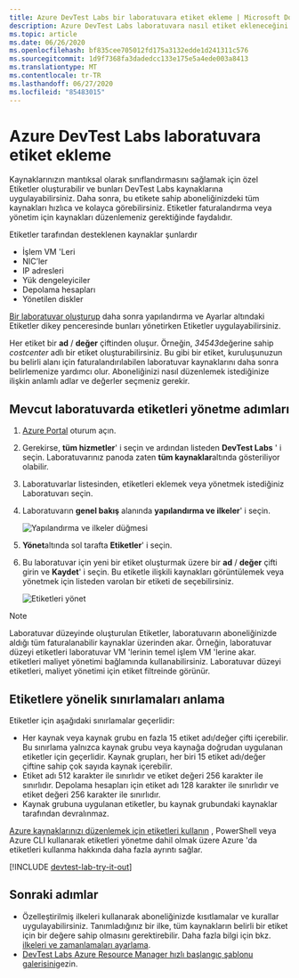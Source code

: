 ```yaml
---
title: Azure DevTest Labs bir laboratuvara etiket ekleme | Microsoft Docs
description: Azure DevTest Labs laboratuvara nasıl etiket ekleneceğini öğrenin
ms.topic: article
ms.date: 06/26/2020
ms.openlocfilehash: bf835cee705012fd175a3132edde1d241311c576
ms.sourcegitcommit: 1d9f7368fa3dadedcc133e175e5a4ede003a8413
ms.translationtype: MT
ms.contentlocale: tr-TR
ms.lasthandoff: 06/27/2020
ms.locfileid: "85483015"
---
```

# <a name="add-tags-to-a-lab-in-azure-devtest-labs"></a>Azure DevTest Labs laboratuvara etiket ekleme

Kaynaklarınızın mantıksal olarak sınıflandırmasını sağlamak için özel Etiketler oluşturabilir ve bunları DevTest Labs kaynaklarına uygulayabilirsiniz. Daha sonra, bu etikete sahip aboneliğinizdeki tüm kaynakları hızlıca ve kolayca görebilirsiniz. Etiketler faturalandırma veya yönetim için kaynakları düzenlemeniz gerektiğinde faydalıdır.

Etiketler tarafından desteklenen kaynaklar şunlardır

* İşlem VM 'Leri
* NIC’ler
* IP adresleri
* Yük dengeleyiciler
* Depolama hesapları
* Yönetilen diskler

[Bir laboratuvar oluşturup](devtest-lab-create-lab.md) daha sonra yapılandırma ve Ayarlar altındaki Etiketler dikey penceresinde bunları yönetirken Etiketler uygulayabilirsiniz.

Her etiket bir **ad** / **değer** çiftinden oluşur. Örneğin, *34543*değerine sahip *costcenter* adlı bir etiket oluşturabilirsiniz. Bu gibi bir etiket, kuruluşunuzun bu belirli alanı için faturalandırılabilen laboratuvar kaynaklarını daha sonra belirlemenize yardımcı olur. Aboneliğinizi nasıl düzenlemek istediğinize ilişkin anlamlı adlar ve değerler seçmeniz gerekir.

## <a name="steps-to-manage-tags-in-an-existing-lab"></a>Mevcut laboratuvarda etiketleri yönetme adımları

1. [Azure Portal](https://go.microsoft.com/fwlink/p/?LinkID=525040) oturum açın.
1. Gerekirse, **tüm hizmetler**' i seçin ve ardından listeden **DevTest Labs** ' i seçin. Laboratuvarınız panoda zaten **tüm kaynaklar**altında gösteriliyor olabilir.
1. Laboratuvarlar listesinden, etiketleri eklemek veya yönetmek istediğiniz Laboratuvarı seçin.
1. Laboratuvarın **genel bakış** alanında **yapılandırma ve ilkeler**' i seçin.

    ![Yapılandırma ve ilkeler düğmesi](./media/devtest-lab-add-tag/devtestlab-config-and-policies.png)

1. **Yönet**altında sol tarafta **Etiketler**' i seçin.
1. Bu laboratuvar için yeni bir etiket oluşturmak üzere bir **ad** / **değer** çifti girin ve **Kaydet**' i seçin. Bu etiketle ilişkili kaynakları görüntülemek veya yönetmek için listeden varolan bir etiketi de seçebilirsiniz.

    ![Etiketleri yönet](./media/devtest-lab-add-tag/devtestlab-manage-tags.png)

> [!NOTE]
> Laboratuvar düzeyinde oluşturulan Etiketler, laboratuvarın aboneliğinizde aldığı tüm faturalanabilir kaynaklar üzerinden akar. Örneğin, laboratuvar düzeyi etiketleri laboratuvar VM 'lerinin temel işlem VM 'lerine akar. etiketleri maliyet yönetimi bağlamında kullanabilirsiniz. Laboratuvar düzeyi etiketleri, maliyet yönetimi için etiket filtreinde görünür.

## <a name="understanding-limitations-to-tags"></a>Etiketlere yönelik sınırlamaları anlama

Etiketler için aşağıdaki sınırlamalar geçerlidir:

* Her kaynak veya kaynak grubu en fazla 15 etiket adı/değer çifti içerebilir. Bu sınırlama yalnızca kaynak grubu veya kaynağa doğrudan uygulanan etiketler için geçerlidir. Kaynak grupları, her biri 15 etiket adı/değer çiftine sahip çok sayıda kaynak içerebilir.
* Etiket adı 512 karakter ile sınırlıdır ve etiket değeri 256 karakter ile sınırlıdır. Depolama hesapları için etiket adı 128 karakter ile sınırlıdır ve etiket değeri 256 karakter ile sınırlıdır.
* Kaynak grubuna uygulanan etiketler, bu kaynak grubundaki kaynaklar tarafından devralınmaz.

[Azure kaynaklarınızı düzenlemek için etiketleri kullanın](https://docs.microsoft.com/azure/azure-resource-manager/resource-group-using-tags) , PowerShell veya Azure CLI kullanarak etiketleri yönetme dahil olmak üzere Azure 'da etiketleri kullanma hakkında daha fazla ayrıntı sağlar.

[!INCLUDE [devtest-lab-try-it-out](../../includes/devtest-lab-try-it-out.md)]

## <a name="next-steps"></a>Sonraki adımlar
* Özelleştirilmiş ilkeleri kullanarak aboneliğinizde kısıtlamalar ve kurallar uygulayabilirsiniz. Tanımladığınız bir ilke, tüm kaynakların belirli bir etiket için bir değere sahip olmasını gerektirebilir. Daha fazla bilgi için bkz. [ilkeleri ve zamanlamaları ayarlama](devtest-lab-set-lab-policy.md).
* [DevTest Labs Azure Resource Manager hızlı başlangıç şablonu galerisini](https://github.com/Azure/azure-devtestlab/tree/master/samples/DevTestLabs/QuickStartTemplates)gezin.
